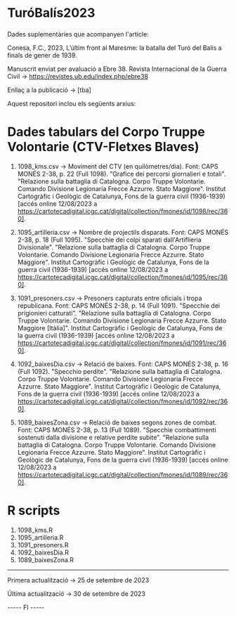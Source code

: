 ###
# TuróBalís2023
###

Dades suplementàries que acompanyen l'article:

Conesa, F.C., 2023, L’últim front al Maresme: la batalla del Turó del Balís a finals de gener de 1939. 

Manuscrit enviat per avaluació a Ebre 38. Revista Internacional de la Guerra Civil -> https://revistes.ub.edu/index.php/ebre38

Enllaç a la publicació -> [tba] 

Aquest repositori inclou els següents arxius: 

# Dades tabulars del Corpo Truppe Volontarie (CTV-Fletxes Blaves) 

1. 1098_kms.csv -> Moviment del CTV (en quilòmetres/dia).
Font: CAPS MONÉS 2-38, p. 22 (Full 1098).
"Grafice dei percorsi giornalieri e totali".
"Relazione sulla battaglia di Catalogna. Corpo Truppe Volontarie. Comando Divisione Legionaria Frecce Azzurre. Stato Maggiore".
Institut Cartogràfic i Geològic de Catalunya, Fons de la guerra civil (1936-1939) 
[accés online 12/08/2023 a https://cartotecadigital.icgc.cat/digital/collection/fmones/id/1098/rec/360].
  
2. 1095_artilleria.csv -> Nombre de projectils disparats.
Font: CAPS MONÉS 2-38, p. 18 (Full 1095).
"Specchie dei colpi sparati dall'Artiflieria Divisionale".
"Relazione sulla battaglia di Catalogna. Corpo Truppe Volontarie. Comando Divisione Legionaria Frecce Azzurre. Stato Maggiore".
Institut Cartogràfic i Geològic de Catalunya, Fons de la guerra civil (1936-1939) 
[accés online 12/08/2023 a https://cartotecadigital.icgc.cat/digital/collection/fmones/id/1095/rec/360].

3. 1091_presoners.csv -> Presoners capturats entre oficials i tropa republicana.
Font: CAPS MONÉS 2-38, p. 14 (Full 1091).
"Specchie dei prigionieri catturati".
"Relazione sulla battaglia di Catalogna. Corpo Truppe Volontarie. Comando Divisione Legionaria Frecce Azzurre. Stato Maggiore [Itàlia]".
Institut Cartogràfic i Geològic de Catalunya, Fons de la guerra civil (1936-1939) 
[accés online 12/08/2023 a https://cartotecadigital.icgc.cat/digital/collection/fmones/id/1091/rec/360].

4. 1092_baixesDia.csv -> Relació de baixes.
Font: CAPS MONÉS 2-38, p. 16 (Full 1092).
"Specchio perdite".
"Relazione sulla battaglia di Catalogna. Corpo Truppe Volontarie. Comando Divisione Legionaria Frecce Azzurre. Stato Maggiore".
Institut Cartogràfic i Geològic de Catalunya, Fons de la guerra civil (1936-1939) 
[accés online 12/08/2023 a https://cartotecadigital.icgc.cat/digital/collection/fmones/id/1092/rec/360].

5. 1089_baixesZona.csv -> Relació de baixes segons zones de combat.
Font: CAPS MONÉS 2-38, p. 13 (Full 1089).
"Specchie combattimenti sostenuti dalla divisione e relative perdite subite".
"Relazione sulla battaglia di Catalogna. Corpo Truppe Volontarie. Comando Divisione Legionaria Frecce Azzurre. Stato Maggiore".
Institut Cartogràfic i Geològic de Catalunya, Fons de la guerra civil (1936-1939) 
[accés online 12/08/2023 a https://cartotecadigital.icgc.cat/digital/collection/fmones/id/1089/rec/360].


# R scripts

1. 1098_kms.R 
2. 1095_artilleria.R 
3. 1091_presoners.R 
4. 1092_baixesDia.R
5. 1089_baixesZona.R

-----
Primera actualització -> 25 de setembre de 2023

Última actualització -> 30 de setembre de 2023


----- FI -----
